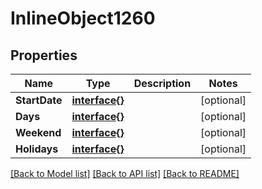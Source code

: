 # InlineObject1260

## Properties

Name | Type | Description | Notes
------------ | ------------- | ------------- | -------------
**StartDate** | [**interface{}**](.md) |  | [optional] 
**Days** | [**interface{}**](.md) |  | [optional] 
**Weekend** | [**interface{}**](.md) |  | [optional] 
**Holidays** | [**interface{}**](.md) |  | [optional] 

[[Back to Model list]](../README.md#documentation-for-models) [[Back to API list]](../README.md#documentation-for-api-endpoints) [[Back to README]](../README.md)


